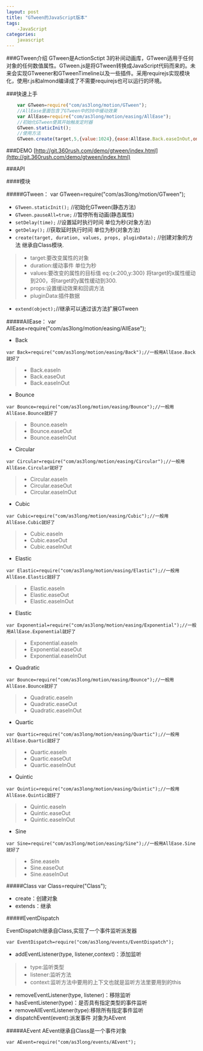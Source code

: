 ```yaml
---
layout: post
title: "GTween的JavaScript版本"
tags:
    -JavaScript
categories:
    javascript
---
```


###GTween介绍
GTween是ActionSctipt 3的补间动画库，GTween适用于任何对象的任何数值属性。GTween.js是将GTween转换成JavaScript代码而来的。未来会实现GTweener和GTweenTimeline以及一些插件。采用requirejs实现模块化，使用r.js和almond编译成了不需要requirejs也可以运行的环境。

###快速上手

```javascript
    var GTween=require("com/as3long/motion/GTween");
    //AllEase里面包含了GTween中的30中缓动效果
    var AllEase=require("com/as3long/motion/easing/AllEase");
    //初始化GTween使其开始触发定时器
    GTween.staticInit();
    //使用方法
    GTween.create(target,5,{value:1024},{ease:AllEase.Back.easeInOut,onComplete:function(){}});
```

###DEMO
[http://git.360rush.com/demo/gtween/index.html](http://git.360rush.com/demo/gtween/index.html)

###API

####模块

#####GTween：
    var GTween=require("com/as3long/motion/GTween");

- `GTween.staticInit();`    //初始化GTween(静态方法)
- `GTween.pauseAll=true;`   //暂停所有动画(静态属性)
- `setDelay(time);` //设置延时执行时间 单位为秒(对象方法)
- `getDelay();` //获取延时执行时间 单位为秒(对象方法)
- `create(target, duration, values, props, pluginData);`   //创建对象的方法 继承自Class模块.
>- target:要改变属性的对象
>- duration:缓动事件 单位为秒
>- values:要改变的属性的目标值 eq:{x:200,y:300} 将target的x属性缓动到200，将target的y属性缓动到300.
>- props:设置缓动效果和回调方法
>- pluginData:插件数据

- `extend(object);`//继承可以通过该方法扩展GTween

#####AllEase：
    var AllEase=require("com/as3long/motion/easing/AllEase");

- Back

`var Back=require("com/as3long/motion/easing/Back");//一般用AllEase.Back就好了`
>- Back.easeIn
>- Back.easeOut
>- Back.easeInOut

- Bounce

`var Bounce=require("com/as3long/motion/easing/Bounce");//一般用AllEase.Bounce就好了`
>- Bounce.easeIn
>- Bounce.easeOut
>- Bounce.easeInOut

- Circular

`var Circular=require("com/as3long/motion/easing/Circular");//一般用AllEase.Circular就好了`
>- Circular.easeIn
>- Circular.easeOut
>- Circular.easeInOut

- Cubic

`var Cubic=require("com/as3long/motion/easing/Cubic");//一般用AllEase.Cubic就好了`
>- Cubic.easeIn
>- Cubic.easeOut
>- Cubic.easeInOut

- Elastic

`var Elastic=require("com/as3long/motion/easing/Elastic");//一般用AllEase.Elastic就好了`
>- Elastic.easeIn
>- Elastic.easeOut
>- Elastic.easeInOut

- Elastic

`var Exponential=require("com/as3long/motion/easing/Exponential");//一般用AllEase.Exponential就好了`
>- Exponential.easeIn
>- Exponential.easeOut
>- Exponential.easeInOut

- Quadratic

`var Bounce=require("com/as3long/motion/easing/Bounce");//一般用AllEase.Bounce就好了`
>- Quadratic.easeIn
>- Quadratic.easeOut
>- Quadratic.easeInOut

- Quartic

`var Quartic=require("com/as3long/motion/easing/Quartic");//一般用AllEase.Quartic就好了`
>- Quartic.easeIn
>- Quartic.easeOut
>- Quartic.easeInOut

- Quintic

`var Quintic=require("com/as3long/motion/easing/Quintic");//一般用AllEase.Quintic就好了`
>- Quintic.easeIn
>- Quintic.easeOut
>- Quintic.easeInOut

- Sine

`var Sine=require("com/as3long/motion/easing/Sine");//一般用AllEase.Sine就好了`
>- Sine.easeIn
>- Sine.easeOut
>- Sine.easeInOut

#####Class
    var Class=require("Class");

- create：创建对象
- extends：继承

#####EventDispatch

EventDispatch继承自Class,实现了一个事件监听派发器

    var EventDispatch=require("com/as3long/events/EventDispatch");
    
- addEventListener(type, listener,context)：添加监听
>- type:监听类型
>- listener:监听方法
>- context:监听方法中要用的上下文也就是监听方法里要用到的this

- removeEventListener(type, listener)：移除监听
- hasEventListener(type)：是否具有指定类型的事件监听
- removeAllEventListener(type):移除所有指定事件监听
- dispatchEvent(event):派发事件 对象为AEvent

#####AEvent
AEvent继承自Class是一个事件对象

    var AEvent=require("com/as3long/events/AEvent");
